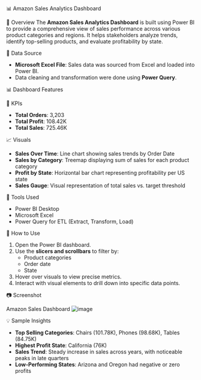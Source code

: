  📊 Amazon Sales Analytics Dashboard

 📝 Overview
The **Amazon Sales Analytics Dashboard** is built using Power BI to provide a comprehensive view of sales performance across various product categories and regions. It helps stakeholders analyze trends, identify top-selling products, and evaluate profitability by state.



 📂 Data Source
- **Microsoft Excel File**: Sales data was sourced from Excel and loaded into Power BI.
- Data cleaning and transformation were done using **Power Query**.



 📊 Dashboard Features

 🔢 KPIs
- **Total Orders**: 3,203  
- **Total Profit**: 108.42K  
- **Total Sales**: 725.46K  

 📈 Visuals
- **Sales Over Time**: Line chart showing sales trends by Order Date
- **Sales by Category**: Treemap displaying sum of sales for each product category
- **Profit by State**: Horizontal bar chart representing profitability per US state
- **Sales Gauge**: Visual representation of total sales vs. target threshold



 🧰 Tools Used
- Power BI Desktop
- Microsoft Excel
- Power Query for ETL (Extract, Transform, Load)



 🧭 How to Use
1. Open the Power BI dashboard.
2. Use the **slicers and scrollbars** to filter by:
   - Product categories
   - Order date
   - State
3. Hover over visuals to view precise metrics.
4. Interact with visual elements to drill down into specific data points.



 📷 Screenshot

Amazon Sales Dashboard
![image](https://github.com/user-attachments/assets/707fe464-77cb-4cda-a293-067c2891ef7c)





💡 Sample Insights
- **Top Selling Categories**: Chairs (101.78K), Phones (98.68K), Tables (84.75K)
- **Highest Profit State**: California (76K)
- **Sales Trend**: Steady increase in sales across years, with noticeable peaks in late quarters
- **Low-Performing States**: Arizona and Oregon had negative or zero profits

